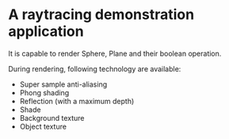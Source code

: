 # A raytracing demonstration application

It is capable to render Sphere, Plane and their boolean operation.

During rendering, following technology are available:

- Super sample anti-aliasing
- Phong shading
- Reflection (with a maximum depth)
- Shade
- Background texture
- Object texture

